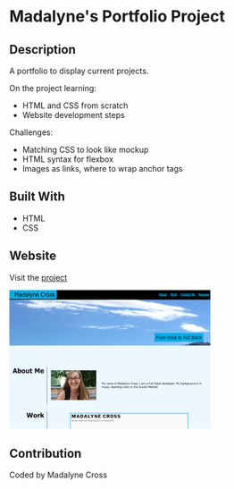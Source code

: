 # Madalyne's Portfolio Project

## Description
A portfolio to display current projects.


On the project learning: 
* HTML and CSS from scratch
* Website development steps


Challenges:
* Matching CSS to look like mockup
* HTML syntax for flexbox
* Images as links, where to wrap anchor tags


## Built With
* HTML
* CSS
  

## Website
Visit the [project](https://violanerd.github.io/Madalyne-Portfolio/)

<a href="https://violanerd.github.io/Madalyne-Portfolio/">
<img src="./assets/images/Portfolio.png" alt="Snapshot of Portfolio">
</a>

## Contribution

Coded by Madalyne Cross
